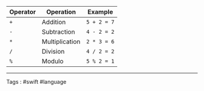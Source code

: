 
|Operator|Operation|Example|
|---|---|---|
|`+`|Addition|`5 + 2 = 7`|
|`-`|Subtraction|`4 - 2 = 2`|
|`*`|Multiplication|`2 * 3 = 6`|
|`/`|Division|`4 / 2 = 2`|
|`%`|Modulo|`5 % 2 = 1`|
___

Tags : #swift #language 